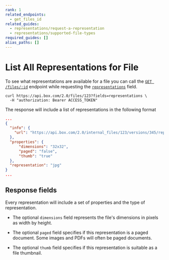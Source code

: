 ```yaml
---
rank: 1
related_endpoints:
  - get_files_id
related_guides:
  - representations/request-a-representation
  - representations/supported-file-types
required_guides: []
alias_paths: []
---
```


# List All Representations for File

To see what representations are available for a file you can call the
[`GET /files/:id`][get_files_id] endpoint while requesting the
[`representations`][file_representations] field.

```curl
curl https://api.box.com/2.0/files/123?fields=representations \
  -H "authorization: Bearer ACCESS_TOKEN"
```

The response will include a list of representations in the following format

<!-- markdownlint-disable line-length -->

```json
...
{
  "info": {
    "url": "https://api.box.com/2.0/internal_files/123/versions/345/representations/jpg_thumb_32x32"
  },
  "properties": {
      "dimensions": "32x32",
      "paged": "false",
      "thumb": "true"
  },
  "representation": "jpg"
}
...
```

<!-- markdownlint-enable line-length -->

## Response fields

Every representation will include a set of properties and the type of
representation.

* The optional `dimensions` field represents the file's dimensions in pixels as width by height.

* The optional `paged` field specifies if this representation is a paged document. Some images and PDFs will often be paged documents.

* The optional `thumb` field specifies if this representation is suitable as a file thumbnail.

[get_files_id]: endpoint://get-files-id
[file_representations]: resource://file#param-representations
